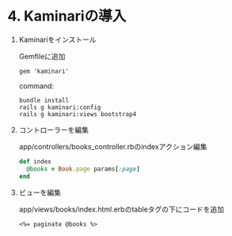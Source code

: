 # 4. Kaminariの導入
1. Kaminariをインストール

    Gemfileに追加
    ```
    gem 'kaminari'
    ```

    command:
    ```
    bundle install
    rails g kaminari:config
    rails g kaminari:views bootstrap4
    ```
2. コントローラーを編集

    app/controllers/books_controller.rbのindexアクション編集
    ```ruby
    def index
      @books = Book.page params[:page]
    end
    ```
3. ビューを編集

    app/views/books/index.html.erbのtableタグの下にコードを追加
    ```erb
    <%= paginate @books %>
    ```
